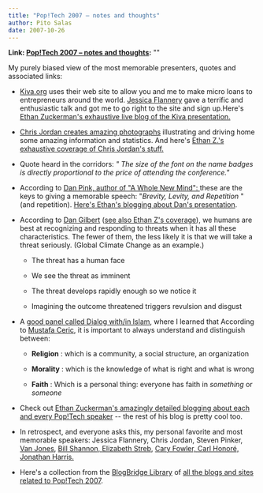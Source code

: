 ```yaml
---
title: "Pop!Tech 2007 – notes and thoughts"
author: Pito Salas
date: 2007-10-26
---
```


**Link: [Pop!Tech 2007 – notes and thoughts](None):** ""

My purely biased view of the most memorable presenters, quotes and associated
links:

  * [Kiva.org](<http://www.kiva.org>) uses their web site to allow you and me to make micro loans to entrepreneurs around the world. [Jessica Flannery](<http://www.kiva.org/about/story/>) gave a terrific and enthusiastic talk and got me to go right to the site and sign up.Here's [Ethan Zuckerman's exhaustive live blog of the Kiva presentation.](<http://www.google.com/url?sa=t&ct=res&cd=1&url=http%3A%2F%2Fethanzuckerman.com%2Fblog%2F2007%2F10%2F18%2Fpoptech-jessica-flannery-explains-kiva%2F&ei=pDQiR8f7HJaYeomI6bIC&usg=AFQjCNHdbu5RaeIv3l29TxhV3685yf5low&sig2=dcm4bJabjW5SRm_sVr_1Bw>)

  * [Chris Jordan creates amazing photographs](<http://www.chrisjordan.com/>) illustrating and driving home some amazing information and statistics. And here's [Ethan Z.'s exhaustive coverage of Chris Jordan's stuff.](<http://ethanzuckerman.com/blog/2007/10/18/poptech-chris-jordan-and-imaging-consumerism/>)

  * Quote heard in the corridors: _" The size of the font on the name badges is directly proportional to the price of attending the conference."_

  * According to [Dan Pink, author of "A Whole New Mind": ](<http://www.danpink.com/>)these are the keys to giving a memorable speech: "_Brevity, Levity, and Repetition_ " (and repetition). [Here's Ethan's blogging about Dan's presentation](<http://www.ethanzuckerman.com/blog/2007/10/18/poptech-daniel-pinks-whole-new-economy/>).

  * According to [Dan Gilbert](<http://www.wjh.harvard.edu/~dtg/gilbert.htm>) ([see also Ethan Z's coverage](<http://www.ethanzuckerman.com/blog/2007/10/19/poptech-happiness-and-risk/>)), we humans are best at recognizing and responding to threats when it has all these characteristics. The fewer of them, the less likely it is that we will take a threat seriously. (Global Climate Change as an example.) 

    * The threat has a human face

    * We see the threat as imminent

    * The threat develops rapidly enough so we notice it

    * Imagining the outcome threatened triggers revulsion and disgust

  * A [good panel called Dialog with/in Islam](<http://www.ethanzuckerman.com/blog/2007/10/20/poptech-dialog-within-islam/>), where I learned that According to [Mustafa Ceric](<http://en.wikipedia.org/wiki/Mustafa_Ef._Ceri%C4%87>), it is important to always understand and distinguish between: 

    * **Religion** : which is a community, a social structure, an organization

    * **Morality** : which is the knowledge of what is right and what is wrong

    * **Faith** : Which is a personal thing: everyone has faith in _something_ or _someone_

  * Check out [Ethan Zuckerman's amazingly detailed blogging about each and every Pop!Tech speaker](<http://www.ethanzuckerman.com/blog/category/poptech-2007/>) -- the rest of his blog is pretty cool too.

  * In retrospect, and everyone asks this, my personal favorite and most memorable speakers: Jessica Flannery, Chris Jordan, Steven Pinker, [Van Jones](<http://www.ethanzuckerman.com/blog/2007/10/20/poptech-green-collar-jobs/>), [Bill Shannon, ](<http://www.ethanzuckerman.com/blog/2007/10/20/poptech-bill-shannon-gets-around/>)[Elizabeth Streb](<http://www.ethanzuckerman.com/blog/2007/10/20/poptech-elizabeth-streb-i-prefer-the-crash/>), [Cary Fowler, ](<http://www.ethanzuckerman.com/blog/2007/10/19/poptech-backing-up-global-agriculture/>)[Carl Honoré, ](<http://http://www.ethanzuckerman.com/blog/2007/10/19/poptech-slowing-down-with-carl-honore/>) [Jonathan Harris.](<http://www.ethanzuckerman.com/blog/2007/10/19/poptech-jonathan-harris-and-digital-storytelling/>)

  * Here's a collection from the [BlogBridge Library](<http://library.blogbridge.com/>) of [all the blogs and sites related to Pop!Tech 2007](<http://library.blogbridge.com/folder/13006-pop-tech-bloggers> "BlogBridge library of Pop!Tech 2007 related blogs").



